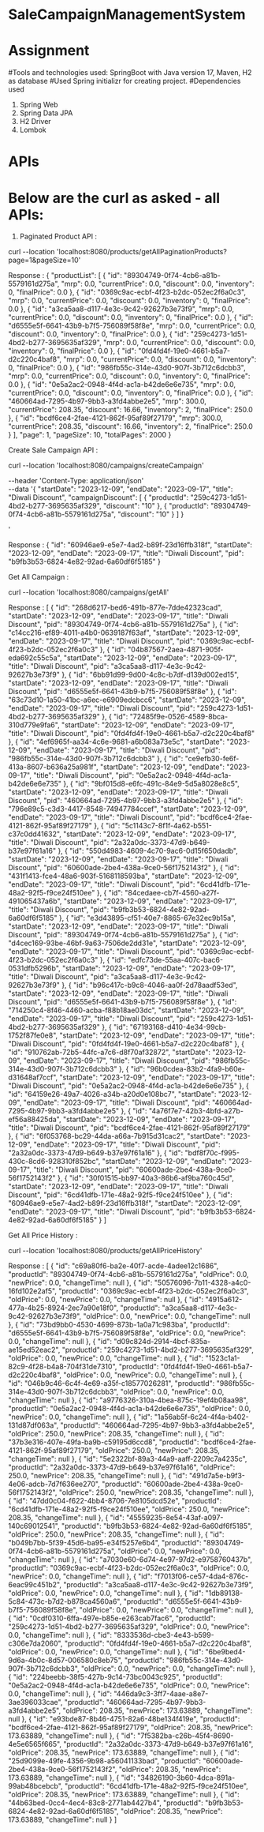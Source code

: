# SaleCampaignManagementSystem
# Assignment

#Tools and technologies used: SpringBoot with Java version 17, Maven, H2 as database
#Used Spring initializr for creating project.
#Dependencies used
1. Spring Web
2. Spring Data JPA
3. H2 Driver
4. Lombok
# APIs


# Below are the curl as asked - all APIs:

1. Paginated Product API :

curl --location 'localhost:8080/products/getAllPaginationProducts?page=1&pageSize=10'

Response : {
    "productList": [
        {
            "id": "89304749-0f74-4cb6-a81b-5579161d275a",
            "mrp": 0.0,
            "currentPrice": 0.0,
            "discount": 0.0,
            "inventory": 0,
            "finalPrice": 0.0
        },
        {
            "id": "0369c9ac-ecbf-4f23-b2dc-052ec2f6a0c3",
            "mrp": 0.0,
            "currentPrice": 0.0,
            "discount": 0.0,
            "inventory": 0,
            "finalPrice": 0.0
        },
        {
            "id": "a3ca5aa8-d117-4e3c-9c42-92627b3e73f9",
            "mrp": 0.0,
            "currentPrice": 0.0,
            "discount": 0.0,
            "inventory": 0,
            "finalPrice": 0.0
        },
        {
            "id": "d6555e5f-6641-43b9-b7f5-756089f58f8e",
            "mrp": 0.0,
            "currentPrice": 0.0,
            "discount": 0.0,
            "inventory": 0,
            "finalPrice": 0.0
        },
        {
            "id": "259c4273-1d51-4bd2-b277-3695635af329",
            "mrp": 0.0,
            "currentPrice": 0.0,
            "discount": 0.0,
            "inventory": 0,
            "finalPrice": 0.0
        },
        {
            "id": "0fd4fd4f-19e0-4661-b5a7-d2c220c4baf8",
            "mrp": 0.0,
            "currentPrice": 0.0,
            "discount": 0.0,
            "inventory": 0,
            "finalPrice": 0.0
        },
        {
            "id": "986fb55c-314e-43d0-907f-3b712c6dcbb3",
            "mrp": 0.0,
            "currentPrice": 0.0,
            "discount": 0.0,
            "inventory": 0,
            "finalPrice": 0.0
        },
        {
            "id": "0e5a2ac2-0948-4f4d-ac1a-b42de6e6e735",
            "mrp": 0.0,
            "currentPrice": 0.0,
            "discount": 0.0,
            "inventory": 0,
            "finalPrice": 0.0
        },
        {
            "id": "460664ad-7295-4b97-9bb3-a3fd4abbe2e5",
            "mrp": 300.0,
            "currentPrice": 208.35,
            "discount": 16.66,
            "inventory": 2,
            "finalPrice": 250.0
        },
        {
            "id": "bcdf6ce4-2fae-4121-862f-95af89f27179",
            "mrp": 300.0,
            "currentPrice": 208.35,
            "discount": 16.66,
            "inventory": 2,
            "finalPrice": 250.0
        }
    ],
    "page": 1,
    "pageSize": 10,
    "totalPages": 2000
}


Create Sale Campaign API : 

curl --location 'localhost:8080/campaigns/createCampaign' 

--header 'Content-Type: application/json' \
--data '{
   "startDate": "2023-12-09",
   "endDate": "2023-09-17",
   "title": "Diwali Discount",
   "campaignDiscount": [
      {
         "productId": "259c4273-1d51-4bd2-b277-3695635af329",
         "discount": "10"
     },
      {
         "productId": "89304749-0f74-4cb6-a81b-5579161d275a",
         "discount": "10"
      }
   ]
}

'

Response : {
    "id": "60946ae9-e5e7-4ad2-b89f-23d16ffb318f",
    "startDate": "2023-12-09",
    "endDate": "2023-09-17",
    "title": "Diwali Discount",
    "pid": "b9fb3b53-6824-4e82-92ad-6a60df6f5185"
}

Get All Campaign : 

curl --location 'localhost:8080/campaigns/getAll'

Response : [
    {
        "id": "268d6217-bed6-491b-877e-7dde42323cad",
        "startDate": "2023-12-09",
        "endDate": "2023-09-17",
        "title": "Diwali Discount",
        "pid": "89304749-0f74-4cb6-a81b-5579161d275a"
    },
    {
        "id": "c14cc216-ef89-4011-a4b0-0639187f63af",
        "startDate": "2023-12-09",
        "endDate": "2023-09-17",
        "title": "Diwali Discount",
        "pid": "0369c9ac-ecbf-4f23-b2dc-052ec2f6a0c3"
    },
    {
        "id": "04b87567-2aea-4871-905f-eda692c55c5a",
        "startDate": "2023-12-09",
        "endDate": "2023-09-17",
        "title": "Diwali Discount",
        "pid": "a3ca5aa8-d117-4e3c-9c42-92627b3e73f9"
    },
    {
        "id": "6bb91d99-9d00-4c8c-b7df-d139d002ed15",
        "startDate": "2023-12-09",
        "endDate": "2023-09-17",
        "title": "Diwali Discount",
        "pid": "d6555e5f-6641-43b9-b7f5-756089f58f8e"
    },
    {
        "id": "63c73d10-1a50-41bc-a6ec-e6909edcbcc6",
        "startDate": "2023-12-09",
        "endDate": "2023-09-17",
        "title": "Diwali Discount",
        "pid": "259c4273-1d51-4bd2-b277-3695635af329"
    },
    {
        "id": "72485f9e-0526-4589-8bca-310d779e9fa6",
        "startDate": "2023-12-09",
        "endDate": "2023-09-17",
        "title": "Diwali Discount",
        "pid": "0fd4fd4f-19e0-4661-b5a7-d2c220c4baf8"
    },
    {
        "id": "4ef6965f-aa34-4c6e-9681-a6b083a73e5c",
        "startDate": "2023-12-09",
        "endDate": "2023-09-17",
        "title": "Diwali Discount",
        "pid": "986fb55c-314e-43d0-907f-3b712c6dcbb3"
    },
    {
        "id": "ce9efb30-fe6f-413a-8607-b636a25a981f",
        "startDate": "2023-12-09",
        "endDate": "2023-09-17",
        "title": "Diwali Discount",
        "pid": "0e5a2ac2-0948-4f4d-ac1a-b42de6e6e735"
    },
    {
        "id": "9bf015d8-e6fc-491c-84e9-5d5a8028e8c5",
        "startDate": "2023-12-09",
        "endDate": "2023-09-17",
        "title": "Diwali Discount",
        "pid": "460664ad-7295-4b97-9bb3-a3fd4abbe2e5"
    },
    {
        "id": "796e89c5-c3d3-4417-8548-74947784ccef",
        "startDate": "2023-12-09",
        "endDate": "2023-09-17",
        "title": "Diwali Discount",
        "pid": "bcdf6ce4-2fae-4121-862f-95af89f27179"
    },
    {
        "id": "5c1143c7-8f1f-4a62-b551-c37c0dd41632",
        "startDate": "2023-12-09",
        "endDate": "2023-09-17",
        "title": "Diwali Discount",
        "pid": "2a32a0dc-3373-47d9-b649-b37e97f61a16"
    },
    {
        "id": "550d4983-4609-4c70-9ac6-0d15f650dadb",
        "startDate": "2023-12-09",
        "endDate": "2023-09-17",
        "title": "Diwali Discount",
        "pid": "60600ade-2be4-438a-9ce0-56f1752143f2"
    },
    {
        "id": "431f1413-fce4-48a6-903f-5168118593ba",
        "startDate": "2023-12-09",
        "endDate": "2023-09-17",
        "title": "Diwali Discount",
        "pid": "6cd41dfb-171e-48a2-92f5-f9ce24f510ee"
    },
    {
        "id": "84cedaee-cb7f-4560-a27f-491065437a6b",
        "startDate": "2023-12-09",
        "endDate": "2023-09-17",
        "title": "Diwali Discount",
        "pid": "b9fb3b53-6824-4e82-92ad-6a60df6f5185"
    },
    {
        "id": "e3d43895-cf51-40e7-8865-67e32ec9b15a",
        "startDate": "2023-12-09",
        "endDate": "2023-09-17",
        "title": "Diwali Discount",
        "pid": "89304749-0f74-4cb6-a81b-5579161d275a"
    },
    {
        "id": "d4cec169-93be-46bf-9a63-7506de2dd31e",
        "startDate": "2023-12-09",
        "endDate": "2023-09-17",
        "title": "Diwali Discount",
        "pid": "0369c9ac-ecbf-4f23-b2dc-052ec2f6a0c3"
    },
    {
        "id": "edfc73de-55aa-407c-bac6-0531dfb5296b",
        "startDate": "2023-12-09",
        "endDate": "2023-09-17",
        "title": "Diwali Discount",
        "pid": "a3ca5aa8-d117-4e3c-9c42-92627b3e73f9"
    },
    {
        "id": "b96c417c-b9c8-4046-aa0f-2d78aadf53ed",
        "startDate": "2023-12-09",
        "endDate": "2023-09-17",
        "title": "Diwali Discount",
        "pid": "d6555e5f-6641-43b9-b7f5-756089f58f8e"
    },
    {
        "id": "714250c4-8f46-4460-acba-f88b18ae03dc",
        "startDate": "2023-12-09",
        "endDate": "2023-09-17",
        "title": "Diwali Discount",
        "pid": "259c4273-1d51-4bd2-b277-3695635af329"
    },
    {
        "id": "67193168-d410-4e34-99cb-1752f87fe0e8",
        "startDate": "2023-12-09",
        "endDate": "2023-09-17",
        "title": "Diwali Discount",
        "pid": "0fd4fd4f-19e0-4661-b5a7-d2c220c4baf8"
    },
    {
        "id": "910762ab-72b5-44fc-a7c6-d8f70af32872",
        "startDate": "2023-12-09",
        "endDate": "2023-09-17",
        "title": "Diwali Discount",
        "pid": "986fb55c-314e-43d0-907f-3b712c6dcbb3"
    },
    {
        "id": "96b0cdea-83b2-4fa9-b60e-d31648af7ccf",
        "startDate": "2023-12-09",
        "endDate": "2023-09-17",
        "title": "Diwali Discount",
        "pid": "0e5a2ac2-0948-4f4d-ac1a-b42de6e6e735"
    },
    {
        "id": "64159e26-49a7-4026-a34b-a20d0e108bc7",
        "startDate": "2023-12-09",
        "endDate": "2023-09-17",
        "title": "Diwali Discount",
        "pid": "460664ad-7295-4b97-9bb3-a3fd4abbe2e5"
    },
    {
        "id": "4a76f7e7-42b3-4bfd-a27b-ef56a88425da",
        "startDate": "2023-12-09",
        "endDate": "2023-09-17",
        "title": "Diwali Discount",
        "pid": "bcdf6ce4-2fae-4121-862f-95af89f27179"
    },
    {
        "id": "6f053768-bc29-44da-a66a-7b915d31cac2",
        "startDate": "2023-12-09",
        "endDate": "2023-09-17",
        "title": "Diwali Discount",
        "pid": "2a32a0dc-3373-47d9-b649-b37e97f61a16"
    },
    {
        "id": "bdf8f70c-f995-430c-8cd6-928310f852bc",
        "startDate": "2023-12-09",
        "endDate": "2023-09-17",
        "title": "Diwali Discount",
        "pid": "60600ade-2be4-438a-9ce0-56f1752143f2"
    },
    {
        "id": "30f01515-bb97-40a3-86b6-af9ba760c45d",
        "startDate": "2023-12-09",
        "endDate": "2023-09-17",
        "title": "Diwali Discount",
        "pid": "6cd41dfb-171e-48a2-92f5-f9ce24f510ee"
    },
    {
        "id": "60946ae9-e5e7-4ad2-b89f-23d16ffb318f",
        "startDate": "2023-12-09",
        "endDate": "2023-09-17",
        "title": "Diwali Discount",
        "pid": "b9fb3b53-6824-4e82-92ad-6a60df6f5185"
    }
]

Get All Price History : 

curl --location 'localhost:8080/products/getAllPriceHistory'

Response : [
    {
        "id": "c69a80f6-ba2e-40f7-acde-4adee12c1686",
        "productId": "89304749-0f74-4cb6-a81b-5579161d275a",
        "oldPrice": 0.0,
        "newPrice": 0.0,
        "changeTime": null
    },
    {
        "id": "50576096-7b11-4328-a4c0-16fd102e2af5",
        "productId": "0369c9ac-ecbf-4f23-b2dc-052ec2f6a0c3",
        "oldPrice": 0.0,
        "newPrice": 0.0,
        "changeTime": null
    },
    {
        "id": "4915a612-477a-4b25-8924-2ec7a90e18f0",
        "productId": "a3ca5aa8-d117-4e3c-9c42-92627b3e73f9",
        "oldPrice": 0.0,
        "newPrice": 0.0,
        "changeTime": null
    },
    {
        "id": "73bd9bb0-4530-4699-873b-1a0a71c983ba",
        "productId": "d6555e5f-6641-43b9-b7f5-756089f58f8e",
        "oldPrice": 0.0,
        "newPrice": 0.0,
        "changeTime": null
    },
    {
        "id": "d09c824d-2914-4bcf-835a-ae15ed52eac2",
        "productId": "259c4273-1d51-4bd2-b277-3695635af329",
        "oldPrice": 0.0,
        "newPrice": 0.0,
        "changeTime": null
    },
    {
        "id": "1523c1a1-82c9-4f28-b4a8-704f31de7310",
        "productId": "0fd4fd4f-19e0-4661-b5a7-d2c220c4baf8",
        "oldPrice": 0.0,
        "newPrice": 0.0,
        "changeTime": null
    },
    {
        "id": "046b9c46-6c4f-4e69-a35f-c18577026281",
        "productId": "986fb55c-314e-43d0-907f-3b712c6dcbb3",
        "oldPrice": 0.0,
        "newPrice": 0.0,
        "changeTime": null
    },
    {
        "id": "a9776326-310a-4bea-875c-19ef4b08aa98",
        "productId": "0e5a2ac2-0948-4f4d-ac1a-b42de6e6e735",
        "oldPrice": 0.0,
        "newPrice": 0.0,
        "changeTime": null
    },
    {
        "id": "1a56ab5f-6c24-4f4a-b402-131d87df063a",
        "productId": "460664ad-7295-4b97-9bb3-a3fd4abbe2e5",
        "oldPrice": 250.0,
        "newPrice": 208.35,
        "changeTime": null
    },
    {
        "id": "37b3e316-407e-49fa-ba9b-c59195d6ccd8",
        "productId": "bcdf6ce4-2fae-4121-862f-95af89f27179",
        "oldPrice": 250.0,
        "newPrice": 208.35,
        "changeTime": null
    },
    {
        "id": "5e2322bf-89a3-44a9-aaff-2209c7a4235c",
        "productId": "2a32a0dc-3373-47d9-b649-b37e97f61a16",
        "oldPrice": 250.0,
        "newPrice": 208.35,
        "changeTime": null
    },
    {
        "id": "491d7a5e-b9f3-4e06-adcb-7d7f636ee270",
        "productId": "60600ade-2be4-438a-9ce0-56f1752143f2",
        "oldPrice": 250.0,
        "newPrice": 208.35,
        "changeTime": null
    },
    {
        "id": "47dd0c04-f622-4bb4-8706-7e8105dcd52e",
        "productId": "6cd41dfb-171e-48a2-92f5-f9ce24f510ee",
        "oldPrice": 250.0,
        "newPrice": 208.35,
        "changeTime": null
    },
    {
        "id": "45559235-8e54-43af-a097-140c69012541",
        "productId": "b9fb3b53-6824-4e82-92ad-6a60df6f5185",
        "oldPrice": 250.0,
        "newPrice": 208.35,
        "changeTime": null
    },
    {
        "id": "b049b7bb-5f39-45d6-ba95-e34f5257e6b4",
        "productId": "89304749-0f74-4cb6-a81b-5579161d275a",
        "oldPrice": 0.0,
        "newPrice": 0.0,
        "changeTime": null
    },
    {
        "id": "a7030e60-6d74-4e97-97d2-e9758760437b",
        "productId": "0369c9ac-ecbf-4f23-b2dc-052ec2f6a0c3",
        "oldPrice": 0.0,
        "newPrice": 0.0,
        "changeTime": null
    },
    {
        "id": "f7013f06-ce57-4da4-876c-6eac99c451b2",
        "productId": "a3ca5aa8-d117-4e3c-9c42-92627b3e73f9",
        "oldPrice": 0.0,
        "newPrice": 0.0,
        "changeTime": null
    },
    {
        "id": "1db89138-5c84-473c-b7d2-b878ca4560a6",
        "productId": "d6555e5f-6641-43b9-b7f5-756089f58f8e",
        "oldPrice": 0.0,
        "newPrice": 0.0,
        "changeTime": null
    },
    {
        "id": "0cdf0310-6ffa-497e-b85e-e263cab7fac6",
        "productId": "259c4273-1d51-4bd2-b277-3695635af329",
        "oldPrice": 0.0,
        "newPrice": 0.0,
        "changeTime": null
    },
    {
        "id": "8333536d-cbe3-4e43-b599-c306e7da2060",
        "productId": "0fd4fd4f-19e0-4661-b5a7-d2c220c4baf8",
        "oldPrice": 0.0,
        "newPrice": 0.0,
        "changeTime": null
    },
    {
        "id": "6be9bed4-9d6a-4b0c-8d57-006580c8eb75",
        "productId": "986fb55c-314e-43d0-907f-3b712c6dcbb3",
        "oldPrice": 0.0,
        "newPrice": 0.0,
        "changeTime": null
    },
    {
        "id": "224beebb-38f5-427b-9c14-73bc0043c925",
        "productId": "0e5a2ac2-0948-4f4d-ac1a-b42de6e6e735",
        "oldPrice": 0.0,
        "newPrice": 0.0,
        "changeTime": null
    },
    {
        "id": "446da9c3-3ff7-4aae-a8e7-3ae396033cae",
        "productId": "460664ad-7295-4b97-9bb3-a3fd4abbe2e5",
        "oldPrice": 208.35,
        "newPrice": 173.63889,
        "changeTime": null
    },
    {
        "id": "e93bde87-8b46-4751-82a6-48be134f419e",
        "productId": "bcdf6ce4-2fae-4121-862f-95af89f27179",
        "oldPrice": 208.35,
        "newPrice": 173.63889,
        "changeTime": null
    },
    {
        "id": "7f5382ba-c26b-45f4-8690-4e5e6565f665",
        "productId": "2a32a0dc-3373-47d9-b649-b37e97f61a16",
        "oldPrice": 208.35,
        "newPrice": 173.63889,
        "changeTime": null
    },
    {
        "id": "25d9099e-49fe-4356-9b98-a56041133bad",
        "productId": "60600ade-2be4-438a-9ce0-56f1752143f2",
        "oldPrice": 208.35,
        "newPrice": 173.63889,
        "changeTime": null
    },
    {
        "id": "34826190-3b60-4dca-891a-99ab48bcebcb",
        "productId": "6cd41dfb-171e-48a2-92f5-f9ce24f510ee",
        "oldPrice": 208.35,
        "newPrice": 173.63889,
        "changeTime": null
    },
    {
        "id": "44b63bed-0cc4-4ec4-83c8-2771ab4427b4",
        "productId": "b9fb3b53-6824-4e82-92ad-6a60df6f5185",
        "oldPrice": 208.35,
        "newPrice": 173.63889,
        "changeTime": null
    }
]
